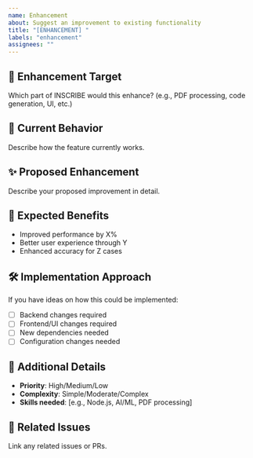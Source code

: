 ```yaml
---
name: Enhancement
about: Suggest an improvement to existing functionality
title: "[ENHANCEMENT] "
labels: "enhancement"
assignees: ""
---
```


## 🎯 Enhancement Target

Which part of INSCRIBE would this enhance? (e.g., PDF processing, code generation, UI, etc.)

## 📖 Current Behavior

Describe how the feature currently works.

## ✨ Proposed Enhancement

Describe your proposed improvement in detail.

## 🎁 Expected Benefits

- Improved performance by X%
- Better user experience through Y
- Enhanced accuracy for Z cases

## 🛠️ Implementation Approach

If you have ideas on how this could be implemented:

- [ ] Backend changes required
- [ ] Frontend/UI changes required
- [ ] New dependencies needed
- [ ] Configuration changes needed

## 📝 Additional Details

- **Priority**: High/Medium/Low
- **Complexity**: Simple/Moderate/Complex
- **Skills needed**: [e.g., Node.js, AI/ML, PDF processing]

## 🔗 Related Issues

Link any related issues or PRs.
